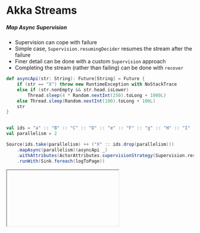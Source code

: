 # Akka Streams

##### Map Async Supervision

- Supervision can cope with failure
- Simple case, `Supervision.resumingDecider` resumes the stream after the failure
- Finer detail can be done with a custom `Supervision` approach
- Completing the stream (rather than failing) can be done with `recover`

```scala
def asyncApi(str: String): Future[String] = Future {
    if (str == "X") throw new RuntimeException with NoStackTrace
    else if (str.nonEmpty && str.head.isLower)
        Thread.sleep(4 * Random.nextInt(250).toLong + 1000L)
    else Thread.sleep(Random.nextInt(100).toLong + 100L)
    str
}


val ids = "a" :: "B" :: "C" :: "D" :: "e" :: "F" :: "g" :: "H" :: "I" :: Nil
val parallelism = 2

Source(ids.take(parallelism) ++ ("X" :: ids.drop(parallelism)))
    .mapAsync(parallelism)(asyncApi _)
    .withAttributes(ActorAttributes.supervisionStrategy(Supervision.resumingDecider))
    .runWith(Sink.foreach(logToPage))
```

<iframe class="sample" data-src="/samples/map-async-supervision"></iframe>
